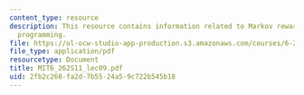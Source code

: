 ```yaml
---
content_type: resource
description: This resource contains information related to Markov rewards and dynamic
  programming.
file: https://ol-ocw-studio-app-production.s3.amazonaws.com/courses/6-262-discrete-stochastic-processes-spring-2011/2fb2c268fa2d7b5524a59c722b545b18_MIT6_262S11_lec09.pdf
file_type: application/pdf
resourcetype: Document
title: MIT6_262S11_lec09.pdf
uid: 2fb2c268-fa2d-7b55-24a5-9c722b545b18
---
```

